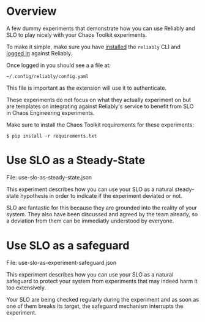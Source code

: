 # Overview

A few dummy experiments that demonstrate how you can use Reliably and SLO to 
play nicely with your Chaos Toolkit experiments.

To make it simple, make sure you have [installed][reliablyinstall] the
`reliably` CLI and [logged in][reliablylogin] against Reliably.

[reliablyinstall]: https://reliably.com/docs/getting-started/install/
[reliablylogin]: https://reliably.com/docs/getting-started/login/

Once logged in you should see a a file at:

```
~/.config/reliably/config.yaml
```

This file is important as the extension will use it to authenticate.

These experiments do not focus on what they actually experiment on but are
templates on integrating against Reliably's service to benefit from SLO in
Chaos Engineering experiments.

Make sure to install the Chaos Toolkit requirements for these experiments:

```console
$ pip install -r requirements.txt
```

# Use SLO as a Steady-State

File: use-slo-as-steady-state.json

This experiment describes how you can use your SLO as a natural steady-state
hypothesis in order to indicate if the experiment deviated or not.

SLO are fantastic for this because they are grounded into the reality of your
system. They also have been discussed and agreed by the team already, so a
deviation from them can be immediatly understood by everyone.

# Use SLO as a safeguard

File: use-slo-as-experiment-safeguard.json

This experiment describes how you can use your SLO as a natural safeguard
to protect your system from experiments that may indeed harm it too extensively.

Your SLO are being checked regularly during the experiment and as soon as one
of them breaks its target, the safeguard mechanism interrupts the experiment.